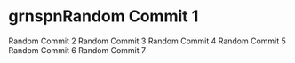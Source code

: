 # grnspnRandom Commit 1
Random Commit 2
Random Commit 3
Random Commit 4
Random Commit 5
Random Commit 6
Random Commit 7
